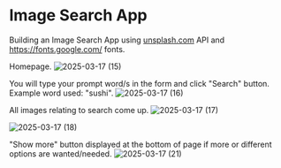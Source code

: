 <h1>Image Search App</h1>

Building an Image Search App using [unsplash.com](https://unsplash.com/) API and https://fonts.google.com/ fonts.

Homepage.
![2025-03-17 (15)](https://github.com/user-attachments/assets/cbdcc462-a2b4-4752-b427-bc2eb837da58)

You will type your prompt word/s in the form and click "Search" button. Example word used: "sushi".
![2025-03-17 (16)](https://github.com/user-attachments/assets/d67f854e-75ad-4e59-b23d-db7332856480)

All images relating to search come up.
![2025-03-17 (17)](https://github.com/user-attachments/assets/fabc7cfa-af18-41aa-a7c1-93dd60554c03)

![2025-03-17 (18)](https://github.com/user-attachments/assets/c0d0532b-2a74-46d5-a84d-562b691040f8)

"Show more" button displayed at the bottom of page if more or different options are wanted/needed.
![2025-03-17 (21)](https://github.com/user-attachments/assets/71ab2494-b46c-482f-ac50-1ea58aef8e61)



